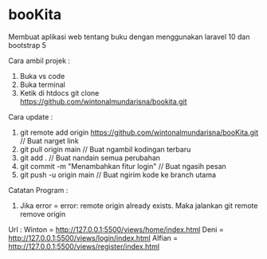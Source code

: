 # booKita
Membuat aplikasi web tentang buku dengan menggunakan laravel 10 dan bootstrap 5

Cara ambil projek :
1. Buka vs code
2. Buka terminal
3. Ketik di htdocs git clone https://github.com/wintonalmundarisna/bookita.git

Cara update :
1. git remote add origin https://github.com/wintonalmundarisna/booKita.git // Buat narget link
2. git pull origin main // Buat ngambil kodingan terbaru
3. git add . // Buat nandain semua perubahan
4. git commit -m "Menambahkan fitur login" // Buat ngasih pesan
5. git push -u origin main // Buat ngirim kode ke branch utama

Catatan Program :
1. Jika error = error: remote origin already exists. Maka jalankan git remote remove origin

Url :
Winton = http://127.0.0.1:5500/views/home/index.html
Deni = http://127.0.0.1:5500/views/login/index.html
Alfian = http://127.0.0.1:5500/views/register/index.html
